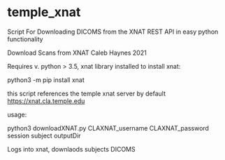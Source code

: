 # temple_xnat
Script For Downloading DICOMS from the XNAT REST API in easy python functionality

Download Scans from XNAT
Caleb Haynes 2021

Requires v. python > 3.5, xnat library installed
to install xnat: 

python3 -m pip install xnat

this script references the temple xnat server by default
https://xnat.cla.temple.edu

usage: 

python3 downloadXNAT.py CLAXNAT_username CLAXNAT_password session subject outputDir

Logs into xnat, downlaods subjects DICOMS
